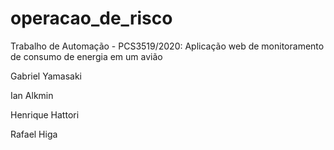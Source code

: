 # operacao_de_risco
Trabalho de Automação - PCS3519/2020: Aplicação web de monitoramento de consumo de energia em um avião


Gabriel Yamasaki

Ian Alkmin

Henrique Hattori

Rafael Higa
